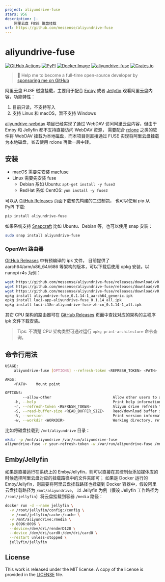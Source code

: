 ```yaml
---
project: aliyundrive-fuse
stars: 956
description: |-
    阿里云盘 FUSE 磁盘挂载
url: https://github.com/messense/aliyundrive-fuse
---
```


# aliyundrive-fuse

[![GitHub Actions](https://github.com/messense/aliyundrive-fuse/workflows/CI/badge.svg)](https://github.com/messense/aliyundrive-fuse/actions?query=workflow%3ACI)
[![PyPI](https://img.shields.io/pypi/v/aliyundrive-fuse.svg)](https://pypi.org/project/aliyundrive-fuse)
[![Docker Image](https://img.shields.io/docker/pulls/messense/aliyundrive-fuse.svg?maxAge=2592000)](https://hub.docker.com/r/messense/aliyundrive-fuse/)
[![aliyundrive-fuse](https://snapcraft.io/aliyundrive-fuse/badge.svg)](https://snapcraft.io/aliyundrive-fuse)
[![Crates.io](https://img.shields.io/crates/v/aliyundrive-fuse.svg)](https://crates.io/crates/aliyundrive-fuse)

> 🚀 Help me to become a full-time open-source developer by [sponsoring me on GitHub](https://github.com/sponsors/messense)

阿里云盘 FUSE 磁盘挂载，主要用于配合 [Emby](https://emby.media) 或者 [Jellyfin](https://jellyfin.org) 观看阿里云盘内容，功能特性：

1. 目前只读，不支持写入
2. 支持 Linux 和 macOS，暂不支持 Windows

[aliyundrive-webdav](https://github.com/messense/aliyundrive-webdav) 项目已经实现了通过 WebDAV 访问阿里云盘内容，但由于 Emby 和 Jellyfin 都不支持直接访问 WebDAV 资源，
需要配合 [rclone](https://rclone.org) 之类的软件将 WebDAV 挂载为本地磁盘，而本项目则直接通过 FUSE 实现将阿里云盘挂载为本地磁盘，省去使用 rclone 再做一层中转。

## 安装

* macOS 需要先安装 [macfuse](https://osxfuse.github.io/)
* Linux 需要先安装 fuse
  * Debian 系如 Ubuntu: `apt-get install -y fuse3`
  * RedHat 系如 CentOS: `yum install -y fuse3`

可以从 [GitHub Releases](https://github.com/messense/aliyundrive-fuse/releases) 页面下载预先构建的二进制包， 也可以使用 pip 从 PyPI 下载:

```bash
pip install aliyundrive-fuse
```

如果系统支持 [Snapcraft](https://snapcraft.io) 比如 Ubuntu、Debian 等，也可以使用 snap 安装：

```bash
sudo snap install aliyundrive-fuse
```

### OpenWrt 路由器

[GitHub Releases](https://github.com/messense/aliyundrive-fuse/releases) 中有预编译的 ipk 文件， 目前提供了
aarch64/arm/x86_64/i686 等架构的版本，可以下载后使用 opkg 安装，以 nanopi r4s 为例：

```bash
wget https://github.com/messense/aliyundrive-fuse/releases/download/v0.1.14/aliyundrive-fuse_0.1.14-1_aarch64_generic.ipk
wget https://github.com/messense/aliyundrive-fuse/releases/download/v0.1.14/luci-app-aliyundrive-fuse_0.1.14_all.ipk
wget https://github.com/messense/aliyundrive-fuse/releases/download/v0.1.14/luci-i18n-aliyundrive-fuse-zh-cn_0.1.14-1_all.ipk
opkg install aliyundrive-fuse_0.1.14-1_aarch64_generic.ipk
opkg install luci-app-aliyundrive-fuse_0.1.14_all.ipk
opkg install luci-i18n-aliyundrive-fuse-zh-cn_0.1.14-1_all.ipk
```

其它 CPU 架构的路由器可在 [GitHub Releases](https://github.com/messense/aliyundrive-fuse/releases) 页面中查找对应的架构的主程序 ipk 文件下载安装。

> Tips: 不清楚 CPU 架构类型可通过运行 `opkg print-architecture` 命令查询。

## 命令行用法

```bash
USAGE:
    aliyundrive-fuse [OPTIONS] --refresh-token <REFRESH_TOKEN> <PATH>

ARGS:
    <PATH>    Mount point

OPTIONS:
        --allow-other                            Allow other users to access the drive
    -h, --help                                   Print help information
    -r, --refresh-token <REFRESH_TOKEN>          Aliyun drive refresh token [env: REFRESH_TOKEN=]
    -S, --read-buffer-size <READ_BUFFER_SIZE>    Read/download buffer size in bytes, defaults to 10MB [default: 10485760]
    -V, --version                                Print version information
    -w, --workdir <WORKDIR>                      Working directory, refresh_token will be stored in there if specified
```

比如将磁盘挂载到 `/mnt/aliyundrive` 目录：

```bash
mkdir -p /mnt/aliyundrive /var/run/aliyundrive-fuse
aliyundrive-fuse -r your-refresh-token -w /var/run/aliyundrive-fuse /mnt/aliyundrive
```

## Emby/Jellyfin

如果是直接运行在系统上的 Emby/Jellyfin，则可以直接在其控制台添加媒体库的时候选择阿里云盘对应的挂载路径中的文件夹即可；
如果是 Docker 运行的 Emby/Jellyfin，则需要将阿里云盘挂载路径也挂载到 Docker 容器中，假设阿里云盘挂载路径为 `/mnt/aliyundrive`，
以 Jellyfin 为例（假设 Jellyfin 工作路径为 `/root/jellyfin`）将云盘挂载到容器 `/media` 路径：

```bash
docker run -d --name jellyfin \
  -v /root/jellyfin/config:/config \
  -v /root/jellyfin/cache:/cache \
  -v /mnt/aliyundrive:/media \
  -p 8096:8096 \
  --device=/dev/dri/renderD128 \
  --device /dev/dri/card0:/dev/dri/card0 \
  --restart unless-stopped \
  jellyfin/jellyfin
```

## License

This work is released under the MIT license. A copy of the license is provided in the [LICENSE](./LICENSE) file.


